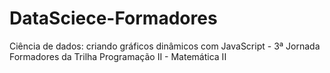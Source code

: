 # DataSciece-Formadores
Ciência de dados: criando gráficos dinâmicos com JavaScript - 3ª Jornada Formadores da Trilha Programação II - Matemática II
